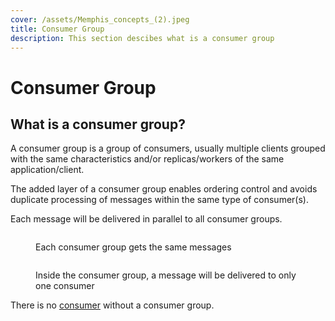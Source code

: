 ```yaml
---
cover: /assets/Memphis_concepts_(2).jpeg
title: Consumer Group
description: This section descibes what is a consumer group
---
```


# Consumer Group

## What is a consumer group?

A consumer group is a group of consumers, usually multiple clients grouped with the same characteristics and/or replicas/workers of the same application/client.

The added layer of a consumer group enables ordering control and avoids duplicate processing of messages within the same type of consumer(s).

Each message will be delivered in parallel to all consumer groups.

<figure><img src="/assets/consumer_group.jpeg" alt=""><figcaption><p>Each consumer group gets the same messages</p></figcaption></figure>

<figure><img src="/assets/consumer_group_2.jpeg" alt=""><figcaption><p>Inside the consumer group, a message will be delivered to only one consumer</p></figcaption></figure>

There is no [consumer](./consumer) without a consumer group.
